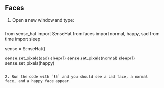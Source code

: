 ## Faces

1. Open a new window and type:
    
    ```python
from sense_hat import SenseHat
from faces import normal, happy, sad
from time import sleep

sense = SenseHat()

sense.set_pixels(sad)
sleep(1)
sense.set_pixels(normal)
sleep(1)
sense.set_pixels(happy)
```

2. Run the code with `F5` and you should see a sad face, a normal face, and a happy face appear.
